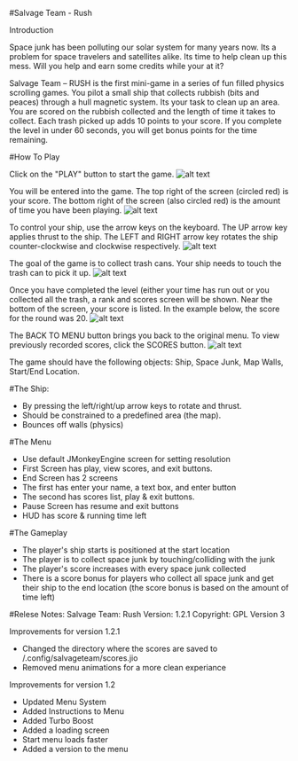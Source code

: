 #Salvage Team - Rush

Introduction

Space junk has been polluting our solar system for many years now. Its a problem for space travelers and satellites alike. Its time to help clean up this mess. Will you help and earn some credits while your at it?

Salvage Team – RUSH is the first mini-game in a series of fun filled physics scrolling games. You pilot a small ship that collects rubbish (bits and peaces) through a hull magnetic system. Its your task to clean up an area. You are scored on the rubbish collected and the length of time it takes to collect.  Each trash picked up adds 10 points to your score.  If you complete the level in under 60 seconds, you will get bonus points for the time remaining.

#How To Play

Click on the "PLAY" button to start the game.
![alt text](https://sites.google.com/site/monkygamessoftware/Home/salvage-team/rush/st_rush_start_menu.png?attredirects=0)


You will be entered into the game.  The top right of the screen (circled red) is your score.  The bottom right of the screen (also circled red) is the amount of time you have been playing. 
![alt text](https://sites.google.com/site/monkygamessoftware/Home/salvage-team/rush/rush02.png?attredirects=0)

To control your ship, use the arrow keys on the keyboard.  The UP arrow key applies thrust to the ship.  The LEFT and RIGHT arrow key rotates the ship counter-clockwise and clockwise respectively.
![alt text](https://sites.google.com/site/monkygamessoftware/Home/salvage-team/rush/rush03.png?attredirects=0)

The goal of the game is to collect trash cans.  Your ship needs to touch the trash can to pick it up.
![alt text](https://sites.google.com/site/monkygamessoftware/Home/salvage-team/rush/rush04.png?attredirects=0)

Once you have completed the level (either your time has run out or you collected all the trash, a rank and scores screen will be shown.  Near the bottom of the screen, your score is listed.  In the example below, the score for the round was 20.
![alt text](https://sites.google.com/site/monkygamessoftware/Home/salvage-team/rush/st_rush_rank_menu.png?attredirects=0)


The BACK TO MENU button brings you back to the original menu.  To view previously recorded scores, click the SCORES button.
![alt text](https://sites.google.com/site/monkygamessoftware/Home/salvage-team/rush/st_rush_scores_menu.png?attredirects=0)



The game should have the following objects: Ship, Space Junk, Map Walls, Start/End Location.

#The Ship:
* By pressing the left/right/up arrow keys to rotate and thrust.
* Should be constrained to a predefined area (the map).
* Bounces off walls (physics)

#The Menu
* Use default JMonkeyEngine screen for setting resolution
* First Screen has play, view scores, and exit buttons.
* End Screen has 2 screens
* The first has enter your name, a text box, and enter button
* The second has scores list, play & exit buttons.
* Pause Screen has resume and exit buttons
* HUD has score & running time left

#The Gameplay
* The player's ship starts is positioned at the start location
* The player is to collect space junk by touching/colliding with the junk
* The player's score increases with every space junk collected
* There is a score bonus for players who collect all space junk and get their ship to the end location (the score bonus is based on the amount of time left)

#Relese Notes:
Salvage Team: Rush
Version: 1.2.1
Copyright: GPL Version 3

Improvements for version 1.2.1

  * Changed the directory where the scores are saved to <user home>/.config/salvageteam/scores.jio
  * Removed menu animations for a more clean experiance

Improvements for version 1.2

  * Updated Menu System
  * Added Instructions to Menu
  * Added Turbo Boost
  * Added a loading screen 
  * Start menu loads faster
  * Added a version to the menu

